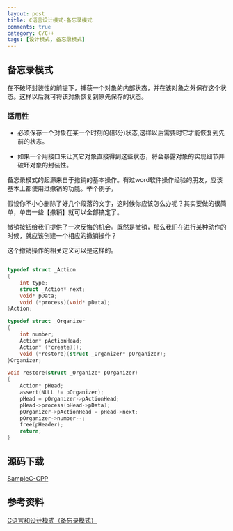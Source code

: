 ```yaml
---
layout: post
title: C语言设计模式-备忘录模式
comments: true
category: C/C++
tags: [设计模式, 备忘录模式]
---
```


## 备忘录模式

在不破坏封装性的前提下，捕获一个对象的内部状态，并在该对象之外保存这个状态。这样以后就可将该对象恢复到原先保存的状态。
 
### 适用性

*	必须保存一个对象在某一个时刻的(部分)状态,这样以后需要时它才能恢复到先前的状态。

*	如果一个用接口来让其它对象直接得到这些状态，将会暴露对象的实现细节并破坏对象的封装性。

备忘录模式的起源来自于撤销的基本操作。有过word软件操作经验的朋友，应该基本上都使用过撤销的功能。举个例子，

假设你不小心删除了好几个段落的文字，这时候你应该怎么办呢？其实要做的很简单，单击一些【撤销】就可以全部搞定了。

撤销按钮给我们提供了一次反悔的机会。既然是撤销，那么我们在进行某种动作的时候，就应该创建一个相应的撤销操作？

这个撤销操作的相关定义可以是这样的。

```c

typedef struct _Action
{
    int type;
    struct _Action* next;
    void* pData;
    void (*process)(void* pData);
}Action;

typedef struct _Organizer
{
    int number;
    Action* pActionHead;
    Action* (*create)();
    void (*restore)(struct _Organizer* pOrganizer);
}Organizer;

void restore(struct _Organize* pOrganizer)
{
    Action* pHead;
    assert(NULL != pOrganizer);
    pHead = pOrganizer->pActionHead;
    pHead->process(pHead->pData);
    pOrganizer->pActionHead = pHead->next;
    pOrganizer->number--;
    free(pHeader);
    return;
}

```

## 源码下载

[SampleC-CPP](https://github.com/yxmsw2007/SampleC-CPP.git)

## 参考资料

[C语言和设计模式（备忘录模式）](http://blog.csdn.net/feixiaoxing/article/details/7179471)
